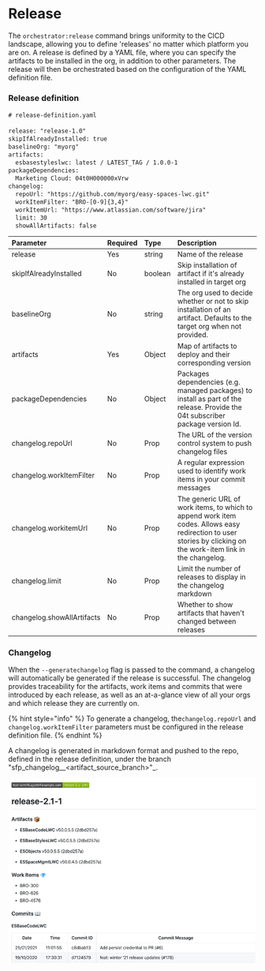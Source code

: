 # Release

The `orchestrator:release` command brings uniformity to the CICD landscape, allowing you to define 'releases' no matter which platform you are on. A release is defined by a YAML file, where you can specify the artifacts to be installed in the org, in addition to other parameters. The release will then be orchestrated based on the configuration of the YAML definition file.   

### Release definition

```text
# release-definition.yaml

release: "release-1.0"
skipIfAlreadyInstalled: true
baselineOrg: "myorg"
artifacts:
  esbasestyleslwc: latest / LATEST_TAG / 1.0.0-1
packageDependencies:
  Marketing Cloud: 04t0H000000xVrw
changelog:
  repoUrl: "https://github.com/myorg/easy-spaces-lwc.git"
  workItemFilter: "BRO-[0-9]{3,4}"
  workItemUrl: "https://www.atlassian.com/software/jira"
  limit: 30
  showAllArtifacts: false

```

| Parameter | Required | Type | Description |
| :--- | :--- | :--- | :--- |
| release | Yes | string | Name of the release |
| skipIfAlreadyInstalled | No | boolean | Skip installation of artifact if it's already installed in target org |
| baselineOrg | No | string | The org used to decide whether or not to skip installation of an artifact.  Defaults to the target org when not provided.  |
| artifacts | Yes | Object | Map of artifacts to deploy and their corresponding version |
| packageDependencies | No | Object | Packages dependencies \(e.g. managed packages\) to install as part of the release. Provide the 04t subscriber package version Id. |
| changelog.repoUrl | No | Prop | The URL of the version control system to push changelog files  |
| changelog.workItemFilter | No | Prop | A regular expression used to identify work items in your commit messages  |
| changelog.workitemUrl | No | Prop | The generic URL of work items, to which to append work item codes. Allows easy redirection to user stories by clicking on the work-item link in the changelog. |
| changelog.limit | No | Prop | Limit the number of releases to display in the changelog markdown |
| changelog.showAllArtifacts | No | Prop | Whether to show artifacts that haven't changed between releases |

### Changelog

When the `--generatechangelog` flag is passed to the command, a changelog will automatically be generated if the release is successful. The changelog provides traceability for the artifacts, work items and commits that were introduced by each release, as well as an at-a-glance view of all your orgs and which release they are currently on.  

{% hint style="info" %}
To generate a changelog, the`changelog.repoUrl` and `changelog.workItemFilter` parameters must be configured in the release definition file.
{% endhint %}

A changelog is generated in markdown format and pushed to the repo, defined in the release definition, under the branch "sfp\_changelog_\_&lt;artifact\_source\_branch&gt;"_.

![Release changelog](../.gitbook/assets/changelog%20%281%29.png)


